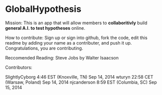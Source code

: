 GlobalHypothesis
================

Mission: This is an app that will allow members to  __collaboritivly__  build __general A.I. to test hypotheses__ online.

How to contribute: Sign up or sign into github, fork the code, edit this readme by adding your name as a contributer, and push it up. Congratulations, you are contributing.  

Reccomended Reading: 
Steve Jobs by Walter Isaacson



Contributors:

SlightlyCyborg 4:46 EST (Knoxville, TN) Sep 14, 2014 
wturyn 22:58 CET (Warsaw, Poland) Sep 14, 2014
njcanderson 8:59 EST (Columbia, SC) Sep 15, 2014
